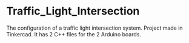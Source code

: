 ﻿# Traffic_Light_Intersection

The configuration of a traffic light intersection system. Project made in Tinkercad.
It has 2 C++ files for the 2 Arduino boards.
